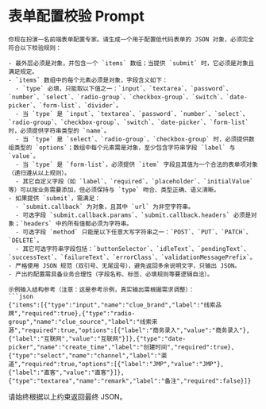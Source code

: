 # 表单配置校验 Prompt

```
你现在扮演一名前端表单配置专家。请生成一个用于配置低代码表单的 JSON 对象，必须完全符合以下校验规则：

- 最外层必须是对象，并包含一个 `items` 数组；当提供 `submit` 时，它必须是对象且满足规定。
- `items` 数组中的每个元素必须是对象，字段含义如下：
  - `type` 必填，只能取以下值之一：`input`、`textarea`、`password`、`number`、`select`、`radio-group`、`checkbox-group`、`switch`、`date-picker`、`form-list`、`divider`。
  - 当 `type` 是 `input`、`textarea`、`password`、`number`、`select`、`radio-group`、`checkbox-group`、`switch`、`date-picker`、`form-list` 时，必须提供字符串类型的 `name`。
  - 当 `type` 是 `select`、`radio-group`、`checkbox-group` 时，必须提供数组类型的 `options`；数组中每个元素需是对象，至少包含字符串字段 `label` 与 `value`。
  - 当 `type` 是 `form-list`，必须提供 `item` 字段且其值为一个合法的表单项对象（递归遵从以上规则）。
  - 其它自定义字段（如 `label`、`required`、`placeholder`、`initialValue` 等）可以按业务需要添加，但必须保持与 `type` 吻合、类型正确、语义清晰。
- 如果提供 `submit`，需满足：
  - `submit.callback` 为对象，且其中 `url` 为非空字符串。
  - 可选字段 `submit.callback.params`、`submit.callback.headers` 必须是对象；`headers` 中的所有值都必须为字符串。
  - 可选字段 `method` 只能是以下任意大写字符串之一：`POST`、`PUT`、`PATCH`、`DELETE`。
  - 其它可选字符串字段包括：`buttonSelector`、`idleText`、`pendingText`、`successText`、`failureText`、`errorClass`、`validationMessagePrefix`。
- 严格使用 JSON 规范（双引号、无尾逗号），避免返回多余说明文字，只输出 JSON。
- 产出的配置需具备业务合理性（字段名称、标签、必填规则等要逻辑自洽）。

示例输入结构参考（注意：这是参考示例，真实输出需根据需求调整）：
```json
{"items":[{"type":"input","name":"clue_brand","label":"线索品牌","required":true},{"type":"radio-group","name":"clue_source","label":"线索来源","required":true,"options":[{"label":"商务录入","value":"商务录入"},{"label":"互联网","value":"互联网"}]},{"type":"date-picker","name":"create_time","label":"创建时间","required":true},{"type":"select","name":"channel","label":"渠道","required":true,"options":[{"label":"JMP","value":"JMP"},{"label":"直客","value":"直客"}]},{"type":"textarea","name":"remark","label":"备注","required":false}]}
```

请始终根据以上约束返回最终 JSON。
```
